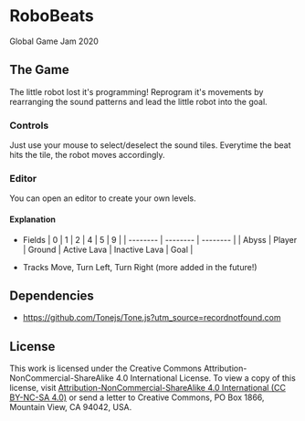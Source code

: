 # RoboBeats
Global Game Jam 2020

## The Game
The little robot lost it's programming!
Reprogram it's movements by rearranging the sound patterns and lead the little robot into the goal.

### Controls
Just use your mouse to select/deselect the sound tiles. Everytime the beat hits the tile, the robot moves accordingly.

### Editor
You can open an editor to create your own levels.

#### Explanation
* Fields
| 0 | 1 | 2 | 4 | 5 | 9 |
| -------- | -------- | -------- |
| Abyss     | Player     | Ground     | Active Lava     | Inactive Lava     | Goal |

* Tracks
Move, Turn Left, Turn Right (more added in the future!)

## Dependencies
* https://github.com/Tonejs/Tone.js?utm_source=recordnotfound.com

## License
This work is licensed under the Creative Commons Attribution-NonCommercial-ShareAlike 4.0 International License. To view a copy of this license, visit [Attribution-NonCommercial-ShareAlike 4.0 International (CC BY-NC-SA 4.0)](http://creativecommons.org/licenses/by-nc-sa/4.0/) or send a letter to Creative Commons, PO Box 1866, Mountain View, CA 94042, USA.
